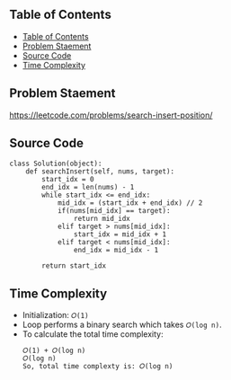 ## Table of Contents
- [Table of Contents](#table-of-contents)
- [Problem Staement](#problem-staement)
- [Source Code](#source-code)
- [Time Complexity](#time-complexity)

## Problem Staement
https://leetcode.com/problems/search-insert-position/

## Source Code
```
class Solution(object):
    def searchInsert(self, nums, target):
        start_idx = 0
        end_idx = len(nums) - 1
        while start_idx <= end_idx:
            mid_idx = (start_idx + end_idx) // 2
            if(nums[mid_idx] == target):
                return mid_idx
            elif target > nums[mid_idx]:
                start_idx = mid_idx + 1
            elif target < nums[mid_idx]:
                end_idx = mid_idx - 1
        
        return start_idx
```
## Time Complexity
- Initialization: `𝑂(1)`
- Loop performs a binary search which takes `𝑂(log n)`.
- To calculate the total time complexity:
    ```
    𝑂(1) + 𝑂(log n)
    𝑂(log n)
    So, total time complexty is: 𝑂(log n)
   ```